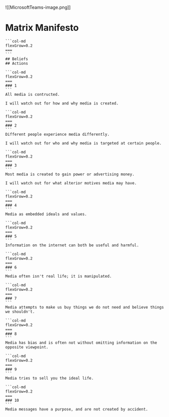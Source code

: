 ![[MicrosoftTeams-image.png]]
# Matrix Manifesto
````col
```col-md
flexGrow=0.2
===
```
## Beliefs
## Actions
````
````col
```col-md
flexGrow=0.2
===
### 1
```
All media is contructed.

I will watch out for how and why media is created.
````
````col
```col-md
flexGrow=0.2
===
### 2
```
Different people experience media differently.

I will watch out for who and why media is targeted at certain people.
````
````col
```col-md
flexGrow=0.2
===
### 3
```
Most media is created to gain power or advertising money.

I will watch out for what alterior motives media may have.
````
````col
```col-md
flexGrow=0.2
===
### 4
```
Media as embedded ideals and values.

````
````col
```col-md
flexGrow=0.2
===
### 5
```
Information on the internet can both be useful and harmful.

````
````col
```col-md
flexGrow=0.2
===
### 6
```
Media often isn't real life; it is manipulated.

````
````col
```col-md
flexGrow=0.2
===
### 7
```
Media attempts to make us buy things we do not need and believe things we shouldn't.

````
````col
```col-md
flexGrow=0.2
===
### 8
```
Media has bias and is often not without omitting information on the opposite viewpoint.

````
````col
```col-md
flexGrow=0.2
===
### 9
```
Media tries to sell you the ideal life.

````
````col
```col-md
flexGrow=0.2
===
### 10
```
Media messages have a purpose, and are not created by accident.

````
